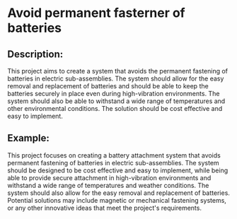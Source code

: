 # Avoid permanent fasterner of batteries

## Description:
This project aims to create a system that avoids the permanent fastening of batteries in electric sub-assemblies. The system should allow for the easy removal and replacement of batteries and should be able to keep the batteries securely in place even during high-vibration environments. The system should also be able to withstand a wide range of temperatures and other environmental conditions. The solution should be cost effective and easy to implement.

## Example:
This project focuses on creating a battery attachment system that avoids permanent fastening of batteries in electric sub-assemblies. The system should be designed to be cost effective and easy to implement, while being able to provide secure attachment in high-vibration environments and withstand a wide range of temperatures and weather conditions. The system should also allow for the easy removal and replacement of batteries. Potential solutions may include magnetic or mechanical fastening systems, or any other innovative ideas that meet the project's requirements.
